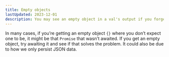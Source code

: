 ```yaml
---
title: Empty objects
lastUpdated: 2023-12-01
description: You may see an empty object in a val's output if you forget to serialize a promise.
---
```


In many cases, if you’re getting an empty object `{}` where you don’t expect one
to be, it might be that `Promise` that wasn’t awaited. If you get an empty
object, try awaiting it and see if that solves the problem. It could also be due
to how we only persist JSON data.
